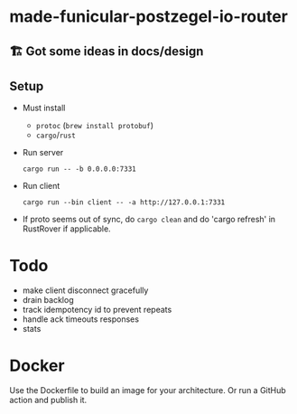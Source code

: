 # made-funicular-postzegel-io-router

## 🏗️ Got some ideas in docs/design

## Setup

* Must install
  * `protoc` (`brew install protobuf`)
  * `cargo`/`rust`

* Run server
  
  ```shell
  cargo run -- -b 0.0.0.0:7331
  ```

* Run client

  ```shell
  cargo run --bin client -- -a http://127.0.0.1:7331
  ```

* If proto seems out of sync, do `cargo clean` and do 'cargo refresh' in RustRover if applicable.

# Todo
- make client disconnect gracefully
- drain backlog
- track idempotency id to prevent repeats
- handle ack timeouts responses
- stats

# Docker
Use the Dockerfile to build an image for your architecture. Or run a GitHub action and publish it.
